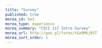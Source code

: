 ```yaml
---
title: "Survey"
published: true
morea_id: hw1
morea_type: experience
morea_summary: "CSCI 117 Intro Survey"
morea_url: http://goo.gl/forms/tGa9M6j8ST
morea_sort_order: 1
---
```

